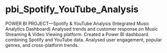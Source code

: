 # pbi_Spotify_YouTube_Analysis
POWER BI PROJECT—Spotify &amp; YouTube Analysis (Integrated Music Analytics Dashboard) Analysed trends and customer response on Music Streaming &amp; Video Viewing platform. Created a Power BI dashboard combining Spotify and YouTube data. Analysed user engagement, popular genres, and cross-platform trends.
